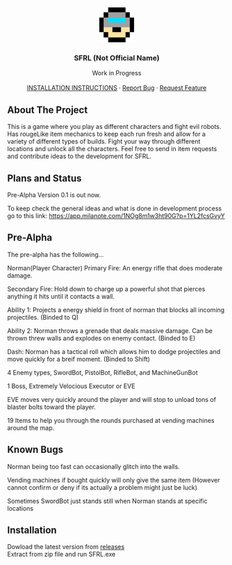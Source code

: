 <br />
<p align="center">
  <a href="https://github.com/Jrumfelt/scifi-roguelike-game">
    <img src="Images/NormanHead.png" alt="Icon" width="80" height="80">
  </a>

  <h3 align="center">SFRL (Not Official Name)</h3>

  <p align="center">
    Work in Progress 
    <br />
    <br />
    <a href="#installation">INSTALLATION INSTRUCTIONS</b></a>
    ·
    <a href="https://github.com/Jrumfelt/scifi-roguelike-game/issues">Report Bug</a>
    ·
    <a href="https://github.com/Jrumfelt/scifi-roguelike-game/issues">Request Feature</a>
  </p>
</p>

<!-- ABOUT THE PROJECT -->
## About The Project

This is a game where you play as different characters and fight evil robots. Has rougeLike item mechanics to keep each run fresh and allow for a variety of different types of builds. Fight your way through different locations and unlock all the characters. Feel free to send in item requests and contribute ideas to the development for SFRL.

<!-- PLANS AND STATUS -->
## Plans and Status

Pre-Alpha Version 0.1 is out now.

To keep check the general ideas and what is done in development process go to this link: https://app.milanote.com/1NOg8m1w3ht90G?p=1YL2fcsGvyY

<!-- PRE ALPHA -->
## Pre-Alpha

The pre-alpha has the following...

Norman(Player Character)
Primary Fire: An energy rifle that does moderate damage.

Secondary Fire: Hold down to charge up a powerful shot that pierces anything it hits until it contacts a wall.

Ability 1: Projects a energy shield in front of norman that blocks all incoming projectiles. (Binded to Q)

Ability 2: Norman throws a grenade that deals massive damage. Can be thrown threw walls and explodes on enemy contact. (Binded to E)

Dash: Norman has a tactical roll which allows him to dodge projectiles and move quickly for a breif moment. (Binded to Shift)

4 Enemy types, SwordBot, PistolBot, RifleBot, and MachineGunBot

1 Boss, Extremely Velocious Executor or EVE

EVE moves very quickly around the player and will stop to unload tons of blaster bolts toward the player.

19 Items to help you through the rounds purchased at vending machines around the map.

<!-- KNOWN BUGS -->
## Known Bugs

Norman being too fast can occasionally glitch into the walls.

Vending machines if bought quickly will only give the same item (However cannot confirm or deny if its actually a problem might just be luck)

Sometimes SwordBot just stands still when Norman stands at specific locations

## Installation

Dowload the latest version from [releases](https://github.com/Jrumfelt/scifi-roguelike-game/releases)<br>
Extract from zip file and run SFRL.exe

